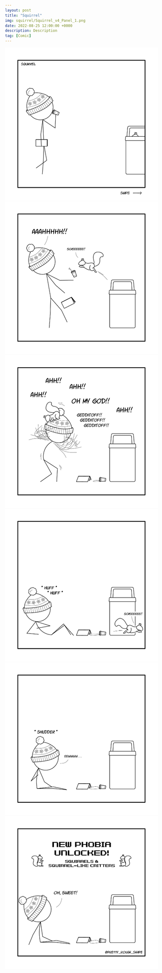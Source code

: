 ```yaml
---
layout: post
title: "Squirrel"
img: squirrel/Squirrel_v4_Panel_1.png
date: 2022-08-25 12:00:00 +0000
description: Description
tag: [Comic]
---
```


![](/assets/img/squirrel/Squirrel_v4_Panel_1.png)
![](/assets/img/squirrel/Squirrel_v4_Panel_2.png)
![](/assets/img/squirrel/Squirrel_v4_Panel_3.png)
![](/assets/img/squirrel/Squirrel_v4_Panel_4.png)
![](/assets/img/squirrel/Squirrel_v4_Panel_5.png)
![](/assets/img/squirrel/Squirrel_v4_Panel_6.png)
